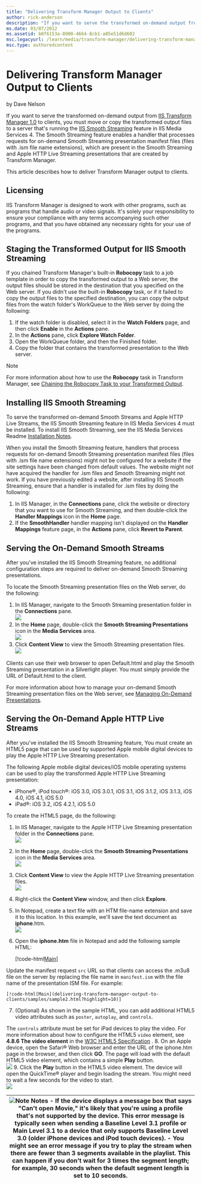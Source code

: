 ```yaml
---
title: "Delivering Transform Manager Output to Clients"
author: rick-anderson
description: "If you want to serve the transformed on-demand output from IIS Transform Manager 1.0 to clients, you must move or copy the transformed output files to a serv..."
ms.date: 03/07/2012
ms.assetid: b0f6153a-8900-4664-8cb1-a85e51d6d602
msc.legacyurl: /learn/media/transform-manager/delivering-transform-manager-output-to-clients
msc.type: authoredcontent
---
```

Delivering Transform Manager Output to Clients
====================
by Dave Nelson

If you want to serve the transformed on-demand output from [IIS Transform Manager 1.0](https://www.iis.net/downloads/microsoft/transform-manager) to clients, you must move or copy the transformed output files to a server that's running the [IIS Smooth Streaming](https://www.iis.net/downloads/microsoft/smooth-streaming) feature in IIS Media Services 4. The Smooth Streaming feature enables a handler that processes requests for on-demand Smooth Streaming presentation manifest files (files with .ism file name extensions), which are present in the Smooth Streaming and Apple HTTP Live Streaming presentations that are created by Transform Manager.

This article describes how to deliver Transform Manager output to clients.

<a id="license"></a>

## Licensing

IIS Transform Manager is designed to work with other programs, such as programs that handle audio or video signals. It's solely your responsibility to ensure your compliance with any terms accompanying such other programs, and that you have obtained any necessary rights for your use of the programs.

<a id="stage"></a>

## Staging the Transformed Output for IIS Smooth Streaming

If you chained Transform Manager's built-in **Robocopy** task to a job template in order to copy the transformed output to a Web server, the output files should be stored in the destination that you specified on the Web server. If you didn't use the built-in **Robocopy** task, or if it failed to copy the output files to the specified destination, you can copy the output files from the watch folder's WorkQueue to the Web server by doing the following:

1. If the watch folder is disabled, select it in the **Watch Folders** page, and then click **Enable** in the **Actions** pane.
2. In the **Actions** pane, click **Explore Watch Folder**.
3. Open the WorkQueue folder, and then the Finished folder.
4. Copy the folder that contains the transformed presentation to the Web server.

> [!NOTE]
> For more information about how to use the **Robocopy** task in Transform Manager, see [Chaining the Robocopy Task to your Transformed Output](chaining-the-robocopy-task-to-your-transformed-output.md).


<a id="installss"></a>

## Installing IIS Smooth Streaming

To serve the transformed on-demand Smooth Streams and Apple HTTP Live Streams, the IIS Smooth Streaming feature in IIS Media Services 4 must be installed. To install IIS Smooth Streaming, see the IIS Media Services Readme [Installation Notes](../iis-media-services/iis-media-services-readme.md#installation).

When you install the Smooth Streaming feature, handlers that process requests for on-demand Smooth Streaming presentation manifest files (files with .ism file name extensions) might not be configured for a website if the site settings have been changed from default values. The website might not have acquired the handler for .ism files and Smooth Streaming might not work. If you have previously edited a website, after installing IIS Smooth Streaming, ensure that a handler is installed for .ism files by doing the following:

1. In IIS Manager, in the **Connections** pane, click the website or directory that you want to use for Smooth Streaming, and then double-click the **Handler Mappings** icon in the **Home** page.
2. If the **SmoothHandler** handler mapping isn't displayed on the **Handler Mappings** feature page, in the **Actions** pane, click **Revert to Parent**.

<a id="servess"></a>

## Serving the On-Demand Smooth Streams

After you've installed the IIS Smooth Streaming feature, no additional configuration steps are required to deliver on-demand Smooth Streaming presentations.

To locate the Smooth Streaming presentation files on the Web server, do the following:

1. In IIS Manager, navigate to the Smooth Streaming presentation folder in the **Connections** pane.  
    [![](delivering-transform-manager-output-to-clients/_static/image2.png)](delivering-transform-manager-output-to-clients/_static/image1.png)
2. In the **Home** page, double-click the **Smooth Streaming Presentations** icon in the **Media Services** area.  
    [![](delivering-transform-manager-output-to-clients/_static/image4.png)](delivering-transform-manager-output-to-clients/_static/image3.png)
3. Click **Content View** to view the Smooth Streaming presentation files.  
    [![](delivering-transform-manager-output-to-clients/_static/image6.png)](delivering-transform-manager-output-to-clients/_static/image5.png)

Clients can use their web browser to open Default.html and play the Smooth Streaming presentation in a Silverlight player. You must simply provide the URL of Default.html to the client.

For more information about how to manage your on-demand Smooth Streaming presentation files on the Web server, see [Managing On-Demand Presentations](../on-demand-smooth-streaming/managing-on-demand-presentations.md).

<a id="servehls"></a>

## Serving the On-Demand Apple HTTP Live Streams

After you've installed the IIS Smooth Streaming feature, You must create an HTML5 page that can be used by supported Apple mobile digital devices to play the Apple HTTP Live Streaming presentation.

The following Apple mobile digital devices/iOS mobile operating systems can be used to play the transformed Apple HTTP Live Streaming presentation:

- iPhone®, iPod touch®: iOS 3.0, iOS 3.0.1, iOS 3.1, iOS 3.1.2, iOS 3.1.3, iOS 4.0, iOS 4.1, iOS 5.0
- iPad®: iOS 3.2, iOS 4.2.1, iOS 5.0

To create the HTML5 page, do the following:

1. In IIS Manager, navigate to the Apple HTTP Live Streaming presentation folder in the **Connections** pane.  
    [![](delivering-transform-manager-output-to-clients/_static/image8.png)](delivering-transform-manager-output-to-clients/_static/image7.png)
2. In the **Home** page, double-click the **Smooth Streaming Presentations** icon in the **Media Services** area.  
    [![](delivering-transform-manager-output-to-clients/_static/image10.png)](delivering-transform-manager-output-to-clients/_static/image9.png)
3. Click **Content View** to view the Apple HTTP Live Streaming presentation files.  
    [![](delivering-transform-manager-output-to-clients/_static/image12.png)](delivering-transform-manager-output-to-clients/_static/image11.png)
4. Right-click the **Content View** window, and then click **Explore**.
5. In Notepad, create a text file with an HTM file-name extension and save it to this location. In this example, we'll save the text document as **iphone**.htm.  
    [![](delivering-transform-manager-output-to-clients/_static/image14.png)](delivering-transform-manager-output-to-clients/_static/image13.png)
6. Open the **iphone.htm** file in Notepad and add the following sample HTML:

    [!code-html[Main](delivering-transform-manager-output-to-clients/samples/sample1.html)]

 Update the manifest request `src` URL so that clients can access the .m3u8 file on the server by replacing the file name in `manifest.ism` with the file name of the presentation ISM file. For example: 

    [!code-html[Main](delivering-transform-manager-output-to-clients/samples/sample2.html?highlight=10)]
7. (Optional) As shown in the sample HTML, you can add additional HTML5 video attributes such as `poster`, `autoplay`, and `controls`.  
  
 The `controls` attribute must be set for iPad devices to play the video. For more information about how to configure the HTML5 `video` element, see **4.8.6 The video element** in the [W3C HTML5 Specification](http://www.w3.org/TR/html5/spec.html) .
8. On an Apple device, open the Safari® Web browser and enter the URL of the iphone.htm page in the browser, and then click **GO**. The page will load with the default HTML5 video element, which contains a simple **Play** button.  
    [![](delivering-transform-manager-output-to-clients/_static/image16.png)](delivering-transform-manager-output-to-clients/_static/image15.png)
9. Click the **Play** button in the HTML5 video element. The device will open the QuickTime® player and begin loading the stream. You might need to wait a few seconds for the video to start.  
    [![](delivering-transform-manager-output-to-clients/_static/image18.png)](delivering-transform-manager-output-to-clients/_static/image17.png)

| ![Note](delivering-transform-manager-output-to-clients/_static/image1.gif) **Notes** - If the device displays a message box that says "Can't open Movie," it's likely that you're using a profile that's not supported by the device. This error message is typically seen when sending a Baseline Level 3.1 profile or Main Level 3.1 to a device that only supports Baseline Level 3.0 (older iPhone devices and iPod touch devices). - You might see an error message if you try to play the stream when there are fewer than 3 segments available in the playlist. This can happen if you don't wait for 3 times the segment length; for example, 30 seconds when the default segment length is set to 10 seconds. |
| --- |